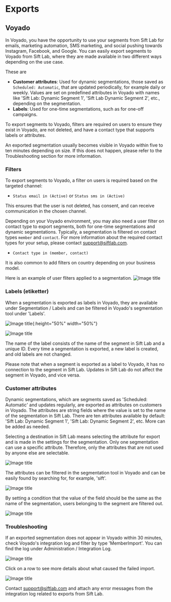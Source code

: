 # Exports

## Voyado
In Voyado, you have the opportunity to use your segments from Sift Lab for emails, marketing automation, SMS marketing, and social pushing towards Instagram, Facebook, and Google. 
You can easily export segments to Voyado from Sift Lab, where they are made available in two different ways depending on the use case.

These are

* __Customer attributes__: Used for dynamic segmentations, those saved as `Scheduled: Automatic`, that are updated periodically, for example daily or weekly. Values are set on predefined attributes in Voyado with names like 'Sift Lab: Dynamic Segment 1', 'Sift Lab Dynamic Segment 2', etc., depending on the segmentation.
* __Labels__: Used for one-time segmentations, such as for one-off campaigns.

To export segments to Voyado, filters are required on users to ensure they exist in Voyado, are not deleted, and have a contact type that supports labels or attributes.

An exported segmentation usually becomes visible in Voyado within five to ten minutes depending on size. If this does not happen, please refer to the Troubleshooting section for more information.

### Filters
To export segments to Voyado, a filter on users is required based on the targeted channel:

* `Status email in (Active)` or `Status sms in (Active)`

This ensures that the user is not deleted, has consent, and can receive communication in the chosen channel.

Depending on your Voyado environment, you may also need a user filter on contact type to export segments, both for one-time segmentations and dynamic segmentations. Typically, a segmentation is filtered on contact types `member` and `contact`. For more information about the required contact types for your setup, please contact support@siftlab.com.

* `Contact type in (member, contact)`

It is also common to add filters on country depending on your business model.

Here is an example of user fliters applied to a segmentation.
![Image title](../../images/Segmentations/exports-voyado-1.png)


### Labels (etiketter)
When a segmentation is exported as labels in Voyado, they are available under Segmentation / Labels and can be filtered in Voyado's segmentation tool under 'Labels'.

![Image title](../../images/Segmentations/exports-voyado-2.png){:height="50%" width="50%"}

![Image title](../../images/Segmentations/exports-voyado-3.png)

The name of the label consists of the name of the segment in Sift Lab and a unique ID. Every time a segmentation is exported, a new label is created, and old labels are not changed.

Please note that when a segment is exported as a label to Voyado, it has no connection to the segment in Sift Lab. Updates in Sift Lab do not affect the segment in Voyado, and vice versa.

### Customer attributes
Dynamic segmentations, which are segments saved as 'Scheduled: Automatic' and updates regularly, are exported as attributes on customers in Voyado. The attributes are string fields where the value is set to the name of the segmentation in Sift Lab. There are ten attributes available by default: 'Sift Lab: Dynamic Segment 1', 'Sift Lab: Dynamic Segment 2', etc. More can be added as needed.

Selecting a destination in Sift Lab means selecting the attribute for export and is made in the settings for the segmentation. Only one segmentation can use a specific attribute. Therefore, only the attributes that are not used by anyone else are selectable.

![Image title](../../images/Segmentations/exports-voyado-4.png)

The attributes can be filtered in the segmentation tool in Voyado and can be easily found by searching for, for example, 'sift'.

![Image title](../../images/Segmentations/exports-voyado-5.png)

By setting a condition that the value of the field should be the same as the name of the segmentation, users belonging to the segment are filtered out.

![Image title](../../images/Segmentations/exports-voyado-6.png)

### Troubleshooting
If an exported segmentation does not appear in Voyado within 30 minutes, check Voyado's integration log and filter by type 'MemberImport'. You can find the log under Administration / Integration Log.

![Image title](../../images/Segmentations/exports-voyado-7.png)

Click on a row to see more details about what caused the failed import.

![Image title](../../images/Segmentations/exports-voyado-8.png)

Contact support@siftlab.com and attach any error messages from the integration log related to exports from Sift Lab.
